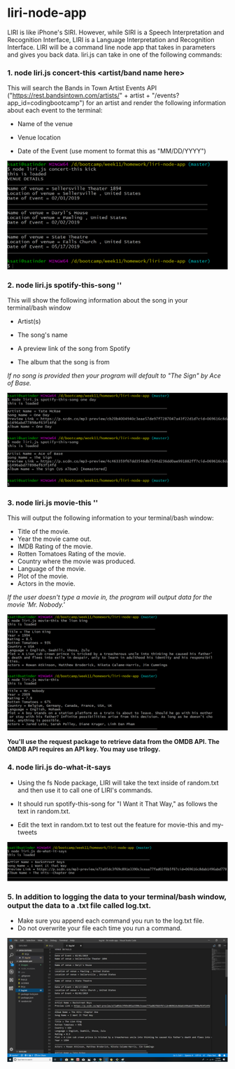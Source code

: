 # liri-node-app
LIRI is like iPhone's SIRI. However, while SIRI is a Speech Interpretation and Recognition Interface, LIRI is a Language Interpretation and Recognition Interface. LIRI will be a command line node app that takes in parameters and gives you back data.
liri.js can take in one of the following commands:

### 1. node liri.js concert-this <artist/band name here>

This will search the Bands in Town Artist Events API ("https://rest.bandsintown.com/artists/" + artist + "/events?app_id=codingbootcamp") for an artist and render the following information about each event to the terminal:

* Name of the venue

* Venue location

* Date of the Event (use moment to format this as "MM/DD/YYYY")

![Alt text](https://github.com/satinder042890/liri-node-app/blob/master/images/concerts.png)

### 2. node liri.js spotify-this-song '<song name here>'

This will show the following information about the song in your terminal/bash window

* Artist(s)

* The song's name

* A preview link of the song from Spotify

* The album that the song is from

*If no song is provided then your program will default to "The Sign" by Ace of Base.*

![Alt text](https://github.com/satinder042890/liri-node-app/blob/master/images/spotify.png)

### 3. node liri.js movie-this '<movie name here>'

This will output the following information to your terminal/bash window:

  * Title of the movie.
  * Year the movie came out.
  * IMDB Rating of the movie.
  * Rotten Tomatoes Rating of the movie.
  * Country where the movie was produced.
  * Language of the movie.
  * Plot of the movie.
  * Actors in the movie.
  
*If the user doesn't type a movie in, the program will output data for the movie 'Mr. Nobody.'*

![Alt text](https://github.com/satinder042890/liri-node-app/blob/master/images/movie.png)

**You'll use the request package to retrieve data from the OMDB API. The OMDB API requires an API key. You may use trilogy.**

### 4. node liri.js do-what-it-says

* Using the fs Node package, LIRI will take the text inside of random.txt and then use it to call one of LIRI's commands.

* It should run spotify-this-song for "I Want it That Way," as follows the text in random.txt.

* Edit the text in random.txt to test out the feature for movie-this and my-tweets

![Alt text](https://github.com/satinder042890/liri-node-app/blob/master/images/dowhatitsays.png)

### 5. In addition to logging the data to your terminal/bash window, output the data to a .txt file called log.txt.
* Make sure you append each command you run to the log.txt file. 
* Do not overwrite your file each time you run a command.

![Alt text](https://github.com/satinder042890/liri-node-app/blob/master/images/logfile.png)
